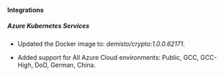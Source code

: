 
#### Integrations

##### Azure Kubernetes Services
- Updated the Docker image to: *demisto/crypto:1.0.0.62171*.

- Added support for All Azure Cloud environments: Public, GCC, GCC-High, DoD, German, China. 

